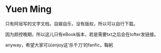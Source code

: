 # Yuen Ming

只有阿垣写的文字文档，自娱自乐，没有版权，所以可以自行下载。

因为颜控晚期，所以这儿只有eBook版本，若是需要txt之后会在lofter发链接。

anyway，希望大家可以enjoy这‘杀千刀’的fanfic，鞠躬
